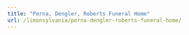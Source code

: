 ```yaml
---
title: "Perna, Dengler, Roberts Funeral Home"
url: /limonsylvania/perna-dengler-roberts-funeral-home/
---
```

